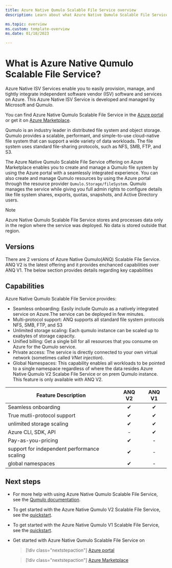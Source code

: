 ```yaml
---
title: Azure Native Qumulo Scalable File Service overview
description: Learn about what Azure Native Qumulo Scalable File Service offers you.

ms.topic: overview
ms.custom: template-overview
ms.date: 01/18/2023

---
```


# What is Azure Native Qumulo Scalable File Service?

Azure Native ISV Services enable you to easily provision, manage, and tightly integrate independent software vendor (ISV) software and services on Azure. This Azure Native ISV Service is developed and managed by Microsoft and Qumulo.

You can find Azure Native Qumulo Scalable File Service in the [Azure portal](https://portal.azure.com/#view/HubsExtension/BrowseResource/resourceType/Qumulo.Storage%2FfileSystems) or get it on [Azure Marketplace](https://azuremarketplace.microsoft.com/marketplace/apps/qumulo1584033880660.qumulo-saas-mpp?tab=Overview).

Qumulo is an industry leader in distributed file system and object storage. Qumulo provides a scalable, performant, and simple-to-use cloud-native file system that can support a wide variety of data workloads. The file system uses standard file-sharing protocols, such as NFS, SMB, FTP, and S3.

The Azure Native Qumulo Scalable File Service offering on Azure Marketplace enables you to create and manage a Qumulo file system by using the Azure portal with a seamlessly integrated experience. You can also create and manage Qumulo resources by using the Azure portal through the resource provider `Qumulo.Storage/fileSystem`. Qumulo manages the service while giving you full admin rights to configure details like file system shares, exports, quotas, snapshots, and Active Directory users.

> [!NOTE]
> Azure Native Qumulo Scalable File Service stores and processes data only in the region where the service was deployed. No data is stored outside that region.

## Versions

There are 2 versions of Azure Native Qumulo(ANQ) Scalable File Service. ANQ V2 is the latest offering and it provides enchanced capabilities over ANQ V1. The below section provides details regarding key capabilities 



## Capabilities

Azure Native Qumulo Scalable File Service provides:

- Seamless onboarding: Easily include Qumulo as a natively integrated service on Azure.The service can be deployed in few minutes. 
- Multi-protocol support: ANQ supports all standard file system protocols NFS, SMB, FTP, and S3
- Unlimited storage scaling: Each qumulo instance can be scaled up to exabytes of storage capacity. 
- Unified billing: Get a single bill for all resources that you consume on Azure for the Qumulo service. 
- Private access: The service is directly connected to your own virtual network (sometimes called *VNet injection*). 
- Global Namespaces: This capability enables all workloads to be pointed to a single namespace regardless of where the data resides Azure Native Qumulo V2 Scalabe File Service or on prem Qumulo instance. This feature is only available with ANQ V2.

| Feature Description | ANQ V2 | ANQ V1 |
| ------------------- | :-----: | :------: | 
| Seamless onboarding|✔|✔|
| True mutli-protocol support|✔|✔|
| unlimited storage scaling|✔|✔|
| Azure CLI, SDK, API |-|✔|
| Pay-as-you-pricing|✔|-|
| support for independent performance scaling|✔|-|
| global namespaces|✔|-|


## Next steps

- For more help with using Azure Native Qumulo Scalable File Service, see the [Qumulo documentation](https://docs.qumulo.com/cloud-guide/azure/).
- To get started with the Azure Native Qumulo V2 Scalable File Service, see the [quickstart](qumulo-create-v2.md).
- To get started with the Azure Native Qumulo V1 Scalable File Service, see the [quickstart](qumulo-create.md).
- Get started with Azure Native Qumulo Scalable File Service on

    > [!div class="nextstepaction"]
    > [Azure portal](https://portal.azure.com/#view/HubsExtension/BrowseResource/resourceType/Qumulo.Storage%2FfileSystems)

    > [!div class="nextstepaction"]
    > [Azure Marketplace](https://azuremarketplace.microsoft.com/marketplace/apps/qumulo1584033880660.qumulo-saas-mpp?tab=Overview)
